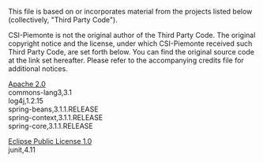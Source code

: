 This file is based on or incorporates material from the projects listed below
(collectively, "Third Party Code").

CSI-Piemonte is not the original author of the Third Party Code.
The original copyright notice and the license, under which CSI-Piemonte received such Third Party Code,
are set forth below. You can find the original source code at the link set hereafter.
Please refer to the accompanying credits file for additional notices.

[Apache 2.0](../lib/third-party-licenses/APACHE%202.0-LICENSE.txt)\
commons-lang3,3.1\
log4j,1.2.15\
spring-beans,3.1.1.RELEASE\
spring-context,3.1.1.RELEASE\
spring-core,3.1.1.RELEASE

[Eclipse Public License 1.0](../lib/third-party-licenses/EPL%201.0-LICENSE.txt)\
junit,4.11
